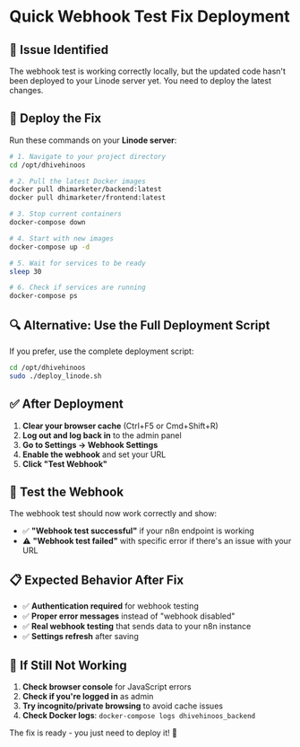 # Quick Webhook Test Fix Deployment

## 🚨 **Issue Identified**

The webhook test is working correctly locally, but the updated code hasn't been deployed to your Linode server yet. You need to deploy the latest changes.

## 🚀 **Deploy the Fix**

Run these commands on your **Linode server**:

```bash
# 1. Navigate to your project directory
cd /opt/dhivehinoos

# 2. Pull the latest Docker images
docker pull dhimarketer/backend:latest
docker pull dhimarketer/frontend:latest

# 3. Stop current containers
docker-compose down

# 4. Start with new images
docker-compose up -d

# 5. Wait for services to be ready
sleep 30

# 6. Check if services are running
docker-compose ps
```

## 🔍 **Alternative: Use the Full Deployment Script**

If you prefer, use the complete deployment script:

```bash
cd /opt/dhivehinoos
sudo ./deploy_linode.sh
```

## ✅ **After Deployment**

1. **Clear your browser cache** (Ctrl+F5 or Cmd+Shift+R)
2. **Log out and log back in** to the admin panel
3. **Go to Settings → Webhook Settings**
4. **Enable the webhook** and set your URL
5. **Click "Test Webhook"**

## 🧪 **Test the Webhook**

The webhook test should now work correctly and show:
- ✅ **"Webhook test successful"** if your n8n endpoint is working
- ⚠️ **"Webhook test failed"** with specific error if there's an issue with your URL

## 📋 **Expected Behavior After Fix**

- ✅ **Authentication required** for webhook testing
- ✅ **Proper error messages** instead of "webhook disabled"
- ✅ **Real webhook testing** that sends data to your n8n instance
- ✅ **Settings refresh** after saving

## 🔧 **If Still Not Working**

1. **Check browser console** for JavaScript errors
2. **Check if you're logged in** as admin
3. **Try incognito/private browsing** to avoid cache issues
4. **Check Docker logs**: `docker-compose logs dhivehinoos_backend`

The fix is ready - you just need to deploy it! 🚀



